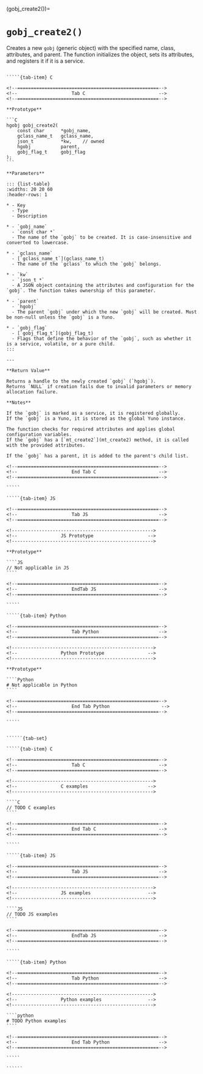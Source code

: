 <!-- ============================================================== -->
(gobj_create2())=
# `gobj_create2()`
<!-- ============================================================== -->

Creates a new `gobj` (generic object) with the specified name, class, attributes, and parent. The function initializes the object, sets its attributes, and registers it if it is a service.

<!------------------------------------------------------------>
<!--                    Prototypes                          -->
<!------------------------------------------------------------>

``````{tab-set}

`````{tab-item} C

<!--====================================================-->
<!--                    Tab C                           -->
<!--====================================================-->

**Prototype**

```C
hgobj gobj_create2(
    const char      *gobj_name,
    gclass_name_t   gclass_name,
    json_t          *kw,    // owned
    hgobj           parent,
    gobj_flag_t     gobj_flag
);
```

**Parameters**

::: {list-table}
:widths: 20 20 60
:header-rows: 1

* - Key
  - Type
  - Description

* - `gobj_name`
  - `const char *`
  - The name of the `gobj` to be created. It is case-insensitive and converted to lowercase.

* - `gclass_name`
  - [`gclass_name_t`](gclass_name_t)
  - The name of the `gclass` to which the `gobj` belongs.

* - `kw`
  - `json_t *`
  - A JSON object containing the attributes and configuration for the `gobj`. The function takes ownership of this parameter.

* - `parent`
  - `hgobj`
  - The parent `gobj` under which the new `gobj` will be created. Must be non-null unless the `gobj` is a Yuno.

* - `gobj_flag`
  - [`gobj_flag_t`](gobj_flag_t)
  - Flags that define the behavior of the `gobj`, such as whether it is a service, volatile, or a pure child.
:::

---

**Return Value**

Returns a handle to the newly created `gobj` (`hgobj`). 
Returns `NULL` if creation fails due to invalid parameters or memory allocation failure.

**Notes**

If the `gobj` is marked as a service, it is registered globally.
If the `gobj` is a Yuno, it is stored as the global Yuno instance.

The function checks for required attributes and applies global configuration variables.
If the `gobj` has a [`mt_create2`](mt_create2) method, it is called with the provided attributes.

If the `gobj` has a parent, it is added to the parent's child list.

<!--====================================================-->
<!--                    End Tab C                       -->
<!--====================================================-->

`````

`````{tab-item} JS

<!--====================================================-->
<!--                    Tab JS                          -->
<!--====================================================-->

<!---------------------------------------------------->
<!--                JS Prototype                    -->
<!---------------------------------------------------->

**Prototype**

````JS
// Not applicable in JS
````

<!--====================================================-->
<!--                    EndTab JS                       -->
<!--====================================================-->

`````

`````{tab-item} Python

<!--====================================================-->
<!--                    Tab Python                      -->
<!--====================================================-->

<!---------------------------------------------------->
<!--                Python Prototype                -->
<!---------------------------------------------------->

**Prototype**

````Python
# Not applicable in Python
````

<!--====================================================-->
<!--                    End Tab Python                   -->
<!--====================================================-->

`````

``````

<!------------------------------------------------------------>
<!--                    Examples                            -->
<!------------------------------------------------------------>

```````{dropdown} Examples

``````{tab-set}

`````{tab-item} C

<!--====================================================-->
<!--                    Tab C                           -->
<!--====================================================-->

<!---------------------------------------------------->
<!--                C examples                      -->
<!---------------------------------------------------->

````C
// TODO C examples
````

<!--====================================================-->
<!--                    End Tab C                       -->
<!--====================================================-->

`````

`````{tab-item} JS

<!--====================================================-->
<!--                    Tab JS                          -->
<!--====================================================-->

<!---------------------------------------------------->
<!--                JS examples                     -->
<!---------------------------------------------------->

````JS
// TODO JS examples
````

<!--====================================================-->
<!--                    EndTab JS                       -->
<!--====================================================-->

`````

`````{tab-item} Python

<!--====================================================-->
<!--                    Tab Python                      -->
<!--====================================================-->

<!---------------------------------------------------->
<!--                Python examples                 -->
<!---------------------------------------------------->

````python
# TODO Python examples
````

<!--====================================================-->
<!--                    End Tab Python                  -->
<!--====================================================-->

`````

``````

```````
